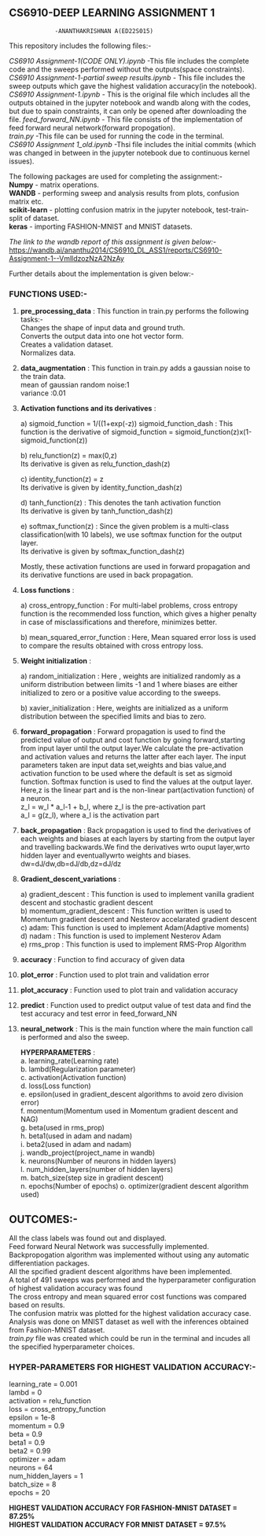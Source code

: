 ## CS6910-DEEP LEARNING ASSIGNMENT 1
                 -ANANTHAKRISHNAN A(ED22S015)
This repository includes the following files:- 


  *CS6910 Assignment-1(CODE ONLY).ipynb*  -This file includes the complete code and the sweeps performed without the outputs(space constraints).  
  *CS6910 Assignment-1-partial sweep results.ipynb* - This file includes the sweep outputs which gave the highest validation accuracy(in the notebook).    
  *CS6910 Assignment-1.ipynb* - This is the original file which includes all the outputs obtained in the jupyter notebook and wandb along with the codes, but due to spain
  constraints, it can only be opened after downloading the file.
  *feed_forward_NN.ipynb* - This file consists of the implementation of feed forward neural network(forward propogation).  
  *train.py* -This file can be used for running the code in the terminal.  
  *CS6910 Assignment 1_old.ipynb*  -Thsi file includes the initial commits (which was changed in between in the jupyter notebook due to continuous kernel issues).      
   
The following packages are used for completing the assignment:-  
  **Numpy** - matrix operations.  
  **WANDB** - performing sweep and analysis results from plots, confusion matrix etc.  
  **scikit-learn** - plotting confusion matrix in the jupyter notebook, test-train-split of dataset.  
  **keras** - importing FASHION-MNIST and MNIST datasets.  
  
*The link to the wandb report of this assignment is given below:-*  
https://wandb.ai/ananthu2014/CS6910_DL_ASS1/reports/CS6910-Assignment-1--VmlldzozNzA2NzAy

Further details about the implementation is given below:-  

### FUNCTIONS USED:-  

1) **pre_processing_data** : This function in train.py performs the following tasks:-  
     Changes the shape of input data and ground truth.  
     Converts the output data into one hot vector form.  
     Creates a validation dataset.  
     Normalizes data.  
     
2) **data_augmentation** : This function in train.py adds a gaussian noise to the train data.  
   mean of gaussian random noise:1  
   variance :0.01  
   
3) **Activation functions and its derivatives** :

   a) sigmoid_function = 1/((1+exp(-z))
   sigmoid_function_dash : This function is the derivative of sigmoid_function = sigmoid_function(z)x(1-sigmoid_function(z))  
                                        
   b) relu_function(z) = max(0,z)  
   Its derivative is given as relu_function_dash(z)    
   
   c) identity_function(z) = z  
   Its derivative is given by identity_function_dash(z)    
   
   d) tanh_function(z) : This denotes the tanh activation function  
   Its derivative is given by tanh_function_dash(z)
   
   e) softmax_function(z) : Since the given problem is a multi-class classification(with 10 labels), we use softmax function for the output layer.  
    Its derivative is given by softmax_function_dash(z)  
    
    Mostly, these activation functions are used in forward propagation and its derivative functions are used in back propagation.  
    
4) **Loss functions** :  

   a) cross_entropy_function : For multi-label problems, cross entropy function is the recommended loss function, which gives a higher penalty in case of misclassifications
   and therefore, minimizes better. 
      
   b) mean_squared_error_function : Here, Mean squared error loss is used to compare the results obtained with cross entropy loss.  
   
   
5) **Weight initialization** :  

   a) random_initialization : Here , weights are initialized randomly as a uniform distribution between limits -1 and 1 where biases are either initialized to zero or a
     positive value according to the sweeps.  
      
   b) xavier_initialization : Here, weights are initialized as a uniform distribution between the specified limits and bias to zero.  
   
   
6) **forward_propagation** : Forward propagation is used to find the predicted value of output and cost function by going forward,starting from input layer until the output layer.We calculate the pre-activation and activation values and returns the latter after each layer. The input parameters taken are input data set,weights and bias value,and activation function to be used where the default is set as sigmoid function. Softmax function is used to find the values at the output layer. Here,z is the linear part and is the non-linear part(activation function) of a neuron.   
     z_l = w_l * a_l-1 + b_l, where z_l is the pre-activation part  
     a_l = g(z_l), where a_l is the activation part  
     
 7) **back_propagation** : Back propagation is used to find the derivatives of each weights and biases at each layers by starting from the output layer and travelling backwards.We find the derivatives wrto ouput layer,wrto hidden layer and eventuallywrto weights and biases.  
 dw=dJ/dw,db=dJ/db,dz=dJ/dz  
 
 8) **Gradient_descent_variations** : 
 
    a) gradient_descent : This function is used to implement vanilla gradient descent and stochastic gradient descent  
    b) momentum_gradient_descent : This function written is used to Momentum gradient descent and Nesterov accelarated gradient descent  
    c) adam: This function is used to implement Adam(Adaptive moments)  
    d) nadam : This function is used to implement Nesterov Adam  
    e) rms_prop : This function is used to implement RMS-Prop Algorithm  
    
    
 9) **accuracy** : Function to find accuracy of given data    

 10) **plot_error** : Function used to plot train and validation error  

 11) **plot_accuracy** : Function used to plot train and validation accuracy  

 12) **predict** : Function used to predict output value of test data and find the test accuracy and test error in feed_forward_NN 

 13) **neural_network** : This is the main function where the main function call is performed and also the sweep.  
   
      **HYPERPARAMETERS** :   
                            a. learning_rate(Learning rate)    
                            b. lambd(Regularization parameter)    
                            c. activation(Activation function)   
                            d. loss(Loss function)    
                            e. epsilon(used in gradient_descent algorithms to avoid zero division error)  
                            f. momentum(Momentum used in Momentum gradient descent and NAG)  
                            g. beta(used in rms_prop)  
                            h. beta1(used in adam and nadam)  
                            i. beta2(used in adam and nadam)  
                            j. wandb_project(project_name in wandb)  
                            k. neurons(Number of neurons in hidden layers)  
                            l. num_hidden_layers(number of hidden layers)  
                            m. batch_size(step size in gradient descent)  
                            n. epochs(Number of epochs) 
                            o. optimizer(gradient descent algorithm used)  
                           
   
 ## OUTCOMES:-  
 
 All the class labels was found out and displayed.  
 Feed forward Neural Network was successfully implemented.  
 Backpropogation algorithm was implemented without using any automatic differentiation packages.  
 All the spcified gradient descent algorithms have been implemented.  
 A total of 491 sweeps was performed and the hyperparameter configuration of highest validation accuracy was found  
 The cross entropy and mean squared error cost functions was compared based on results.  
 The confusion matrix was plotted for the highest validation accuracy case.  
 Analysis was done on MNIST dataset as well with the inferences obtained from Fashion-MNIST dataset.  
 *train.py* file was created which could be run in the terminal and incudes all the specified hyperparameter choices. 
 
 
 ### HYPER-PARAMETERS FOR HIGHEST VALIDATION ACCURACY:-  
 
 learning_rate = 0.001  
 lambd = 0  
 activation = relu_function  
 loss = cross_entropy_function  
 epsilon = 1e-8  
 momentum = 0.9  
 beta = 0.9  
 beta1 = 0.9  
 beta2 = 0.99  
 optimizer = adam   
 neurons = 64  
 num_hidden_layers = 1  
 batch_size = 8  
 epochs = 20  
 
 **HIGHEST VALIDATION ACCURACY FOR FASHION-MNIST DATASET = 87.25%**   
 **HIGHEST VALIDATION ACCURACY FOR MNIST DATASET = 97.5%**   
